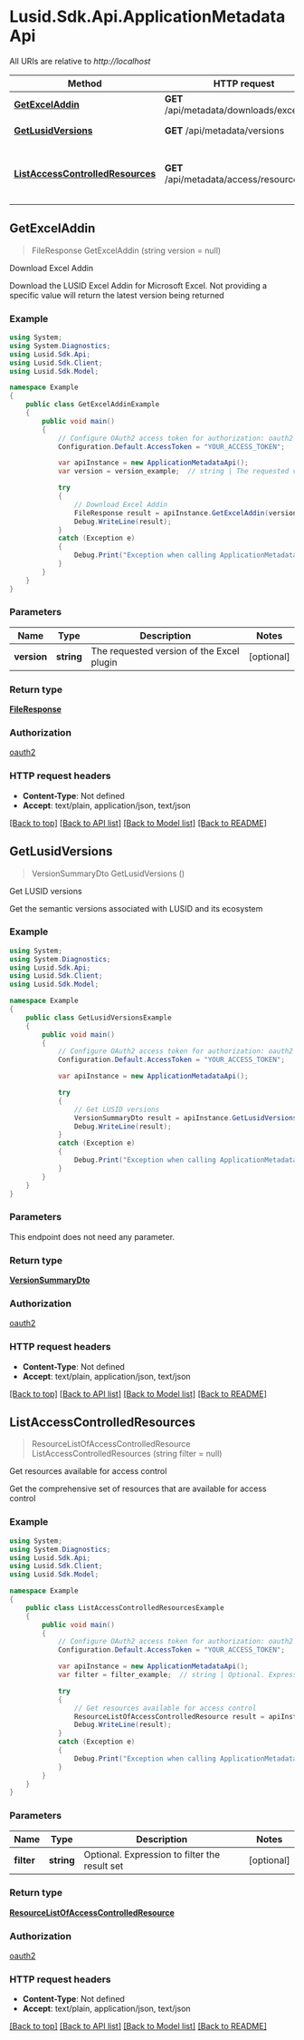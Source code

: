 # Lusid.Sdk.Api.ApplicationMetadataApi

All URIs are relative to *http://localhost*

Method | HTTP request | Description
------------- | ------------- | -------------
[**GetExcelAddin**](ApplicationMetadataApi.md#getexceladdin) | **GET** /api/metadata/downloads/exceladdin | Download Excel Addin
[**GetLusidVersions**](ApplicationMetadataApi.md#getlusidversions) | **GET** /api/metadata/versions | Get LUSID versions
[**ListAccessControlledResources**](ApplicationMetadataApi.md#listaccesscontrolledresources) | **GET** /api/metadata/access/resources | Get resources available for access control



## GetExcelAddin

> FileResponse GetExcelAddin (string version = null)

Download Excel Addin

Download the LUSID Excel Addin for Microsoft Excel. Not providing a specific value will return the latest version being returned

### Example

```csharp
using System;
using System.Diagnostics;
using Lusid.Sdk.Api;
using Lusid.Sdk.Client;
using Lusid.Sdk.Model;

namespace Example
{
    public class GetExcelAddinExample
    {
        public void main()
        {
            // Configure OAuth2 access token for authorization: oauth2
            Configuration.Default.AccessToken = "YOUR_ACCESS_TOKEN";

            var apiInstance = new ApplicationMetadataApi();
            var version = version_example;  // string | The requested version of the Excel plugin (optional) 

            try
            {
                // Download Excel Addin
                FileResponse result = apiInstance.GetExcelAddin(version);
                Debug.WriteLine(result);
            }
            catch (Exception e)
            {
                Debug.Print("Exception when calling ApplicationMetadataApi.GetExcelAddin: " + e.Message );
            }
        }
    }
}
```

### Parameters


Name | Type | Description  | Notes
------------- | ------------- | ------------- | -------------
 **version** | **string**| The requested version of the Excel plugin | [optional] 

### Return type

[**FileResponse**](FileResponse.md)

### Authorization

[oauth2](../README.md#oauth2)

### HTTP request headers

- **Content-Type**: Not defined
- **Accept**: text/plain, application/json, text/json

[[Back to top]](#)
[[Back to API list]](../README.md#documentation-for-api-endpoints)
[[Back to Model list]](../README.md#documentation-for-models)
[[Back to README]](../README.md)


## GetLusidVersions

> VersionSummaryDto GetLusidVersions ()

Get LUSID versions

Get the semantic versions associated with LUSID and its ecosystem

### Example

```csharp
using System;
using System.Diagnostics;
using Lusid.Sdk.Api;
using Lusid.Sdk.Client;
using Lusid.Sdk.Model;

namespace Example
{
    public class GetLusidVersionsExample
    {
        public void main()
        {
            // Configure OAuth2 access token for authorization: oauth2
            Configuration.Default.AccessToken = "YOUR_ACCESS_TOKEN";

            var apiInstance = new ApplicationMetadataApi();

            try
            {
                // Get LUSID versions
                VersionSummaryDto result = apiInstance.GetLusidVersions();
                Debug.WriteLine(result);
            }
            catch (Exception e)
            {
                Debug.Print("Exception when calling ApplicationMetadataApi.GetLusidVersions: " + e.Message );
            }
        }
    }
}
```

### Parameters

This endpoint does not need any parameter.

### Return type

[**VersionSummaryDto**](VersionSummaryDto.md)

### Authorization

[oauth2](../README.md#oauth2)

### HTTP request headers

- **Content-Type**: Not defined
- **Accept**: text/plain, application/json, text/json

[[Back to top]](#)
[[Back to API list]](../README.md#documentation-for-api-endpoints)
[[Back to Model list]](../README.md#documentation-for-models)
[[Back to README]](../README.md)


## ListAccessControlledResources

> ResourceListOfAccessControlledResource ListAccessControlledResources (string filter = null)

Get resources available for access control

Get the comprehensive set of resources that are available for access control

### Example

```csharp
using System;
using System.Diagnostics;
using Lusid.Sdk.Api;
using Lusid.Sdk.Client;
using Lusid.Sdk.Model;

namespace Example
{
    public class ListAccessControlledResourcesExample
    {
        public void main()
        {
            // Configure OAuth2 access token for authorization: oauth2
            Configuration.Default.AccessToken = "YOUR_ACCESS_TOKEN";

            var apiInstance = new ApplicationMetadataApi();
            var filter = filter_example;  // string | Optional. Expression to filter the result set (optional) 

            try
            {
                // Get resources available for access control
                ResourceListOfAccessControlledResource result = apiInstance.ListAccessControlledResources(filter);
                Debug.WriteLine(result);
            }
            catch (Exception e)
            {
                Debug.Print("Exception when calling ApplicationMetadataApi.ListAccessControlledResources: " + e.Message );
            }
        }
    }
}
```

### Parameters


Name | Type | Description  | Notes
------------- | ------------- | ------------- | -------------
 **filter** | **string**| Optional. Expression to filter the result set | [optional] 

### Return type

[**ResourceListOfAccessControlledResource**](ResourceListOfAccessControlledResource.md)

### Authorization

[oauth2](../README.md#oauth2)

### HTTP request headers

- **Content-Type**: Not defined
- **Accept**: text/plain, application/json, text/json

[[Back to top]](#)
[[Back to API list]](../README.md#documentation-for-api-endpoints)
[[Back to Model list]](../README.md#documentation-for-models)
[[Back to README]](../README.md)

